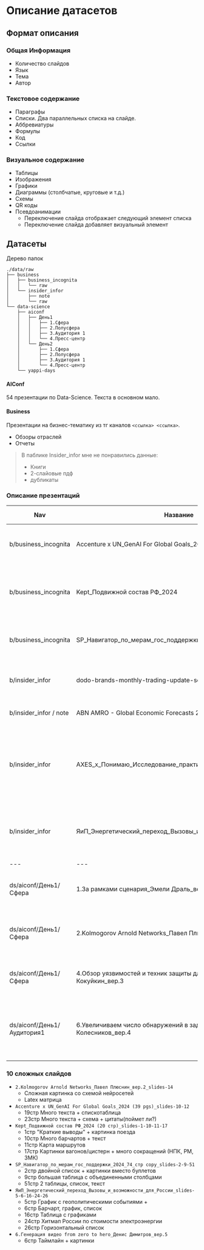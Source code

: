 # Описание датасетов

## Формат описания
### Общая Информация
- Количество слайдов
- Язык
- Тема
- Автор

### Текстовое содержание
- Параграфы
- Списки. Два параллельных списка на слайде.
- Аббревиатуры
- Формулы
- Код
- Ссылки

### Визуальное содержание
- Таблицы
- Изображения
- Графики
- Диаграммы (столбчатые, круговые и т.д.)
- Схемы
- QR коды
- Псевдоанимации
    - Переключение слайда отображает следующий элемент списка
    - Переключение слайда добавляет визуальный элемент

## Датасеты
Дерево папок
```
./data/raw
├── business
│   ├── business_incognita
│   │   └── raw
│   └── insider_infor
│       ├── note
│       └── raw
└── data-science
    ├── aiconf
    │   ├── День1
    │   │   ├── 1.Сфера
    │   │   ├── 2.Полусфера
    │   │   ├── 3.Аудитория 1
    │   │   └── 4.Пресс-центр
    │   └── День2
    │       ├── 1.Сфера
    │       ├── 2.Полусфера
    │       ├── 3.Аудитория 1
    │       └── 4.Пресс-центр
    └── yappi-days
```

#### AIConf
54 презентации по Data-Science.
Текста в основном мало.

#### Business
Презентации на бизнес-тематику из тг каналов `<ссылка> <ссылка>`.
- Обзоры отраслей
- Отчеты

> В паблике Insider_infor мне не понравились данные:
> - Книги
> - 2-слайовые пдф
> - дубликаты


### Описание презентаций
| Nav                        | Название                                                           | Общая информация                                                                            | Текстовое содержание                                                   | Визуальное содержание                                                                          | Комментарий                                                     |
| -------------------------- | ------------------------------------------------------------------ | ------------------------------------------------------------------------------------------- | ---------------------------------------------------------------------- | ---------------------------------------------------------------------------------------------- | --------------------------------------------------------------- |
| b/business_incognita       | Accenture x UN_GenAI For Global Goals_2024                         | 39сл, англ, Gen AI for Agriculture and Sustainable Development                              | Параграфы+, списки1, ссылки                                            | Таблицы, Схемы, Изображения (Сельхоз)                                                          |                                                                 |
| b/business_incognita       | Kept_Подвижной состав РФ_2024                                      | 20сл, ру, Баланс спроса и предложения поездов, Сергей Казачков                              | Параграфы+, списки, цветные выводы, Сокращения (РФ, РЖД, ОВЗ, НПК,     | Схемы, Графики, Столбчатые диаграммы, Карта маршрутов                                          |                                                                 |
| b/business_incognita       | SP_Навигатор_по_мерам_гос_поддержки_2024_74_стр                    | 74сл, ру,                                                                                   | Списки2, параграфы, ссылки                                             | Таблицы, графики, Изображения к заголовкам, Схемы                                              | Красиво добавили картинки на слайды 62-67.                      |
| b/insider_infor            | dodo-brands-monthly-trading-update-sep-2024                        | 13сл, англ, Monthly Trading Update,  Минимализм                                             | Списки, текста мало                                                    | Графики, столбчатые диаграмы, Таблицы, Фото к слайдам                                          | Без доклада непонятно, о чем                                    |
| b/insider_infor / note     | ABN AMRO - Global Economic Forecasts 28 august                     | 2сл, таблицы с разноцветными рядами                                                         | -                                                                      | Таблицы                                                                                        |                                                                 |
| b/insider_infor            | AXES_х_Понимаю_Исследование_практик_благополучия_2024              | 23сл, Исследование практик благополучия, AXES x Понимаю                                     | Списки (6стр стилизованный список)                                     | Bar-chart, Круговые диаграмы, Таблицы (стр 18 стилизованная), Схема типа SWOT, Картинка котика | На последнем слайде картинка с картинка с "игрушечным" графиком |
| b/insider_infor            | ЯиП_Энергетический_переход_Вызовы_и_возможности_для_России         | TODO                                                                                        | Горизонтальные списки стр 22, Горизонтально-вертикальный список стр 17 | Графики, схемы, bar-chart, таблицы (стр 16 таблица из графиков), карта (стр 24 типа heatmap)   | Слайд 31 полотно текста про копирайт                            |
| ---                        | ---                                                                | ---                                                                                         | ---                                                                    | ---                                                                                            |                                                                 |
| ds/aiconf/День1/Сфера      | 1.За рамками сценария_Эмели Драль_вер.3                            | - 44сл <br> - Тестирование LLM <br> - Эмели Драль                                           | - Списки 2 <br> - Ссылки                                               | - Столбчатые диаграмы <br> - Схемы  <br> - Картинки <br> - Один график                         | Красным текстом выделяется важное                               |
| ds/aiconf/День1/Сфера      | 2.Kolmogorov Arnold Networks_Павел Плюснин_вер.2                   | 55сл, Kolmogorov-Arnold Networks Architecture, Павел плюсин                                 | Списки1, Формулы                                                       | Фиолетовое оформление, Схемы нейросетей, Графики, Схемы сверток                                |                                                                 |
| ds/aiconf/День1/Сфера      | 4.Обзор уязвимостей и техник защиты для LLM_Евгений Кокуйкин_вер.3 | 72сл, Обзор уязвимостей и техник защиты LLM, Евгений Кокуйкин                               | Списки1 с эмоджи, Параграфы, Промпты, Код, Ссылки                      | Таблицы, Фото, Скриншоты, Схемы                                                                |                                                                 |
| ds/aiconf/День1/Аудитория1 | 6.Увеличиваем число обнаружений в задачах_Дмитрий Колесников_вер.4 | 32сл, Метод Увеличения Числа Обнаружений в задачах Object Detection и Instance Segmentation | Списки1, Код                                                           | Много Изображений, сравнение изображений, таблицы                                              |                                                                 |


### 10 сложных слайдов
- `2.Kolmogorov Arnold Networks_Павел Плюснин_вер.2_slides-14`
  - Сложная картинка со схемой нейросетей
  - Latex матрица
- `Accenture x UN_GenAI For Global Goals_2024 (39 pgs)_slides-10-12`
  - 19стр Много текста + спискотаблица
  - 23стр Много текста + схема + цитаты(поймет ли?)
- `Kept_Подвижной состав РФ_2024 (20 стр)_slides-1-10-11-17`
  - 1стр  "Краткие выводы" + картинка поезда
  - 10стр Много барчартов + текст
  - 11стр Карта маршрутов
  - 17стр Картинки вагонов/цистерн + много сокращений (НПК, РМ, ЗМК)
- `SP_Навигатор_по_мерам_гос_поддержки_2024_74_стр copy_slides-2-9-51`
  - 2стр двойной список + картинки вместо буллетов
  - 9стр большая таблица с объединенными столбцами
  - 51стр 2 таблицы, список, текст
- `ЯиП_Энергетический_переход_Вызовы_и_возможности_для_России_slides-5-6-16-24-26`
  - 5стр  График с геополитическими событиями + 
  - 6стр  Барчарт, график, список
  - 16стр Таблица с графиками
  - 24стр Хитмап России по стоимости электроэнергии
  - 26стр Горизонтальный список
- `6.Генерация видео from zero to hero_Денис Димитров_вер.5`
  - 6стр Таймлайн + картинки